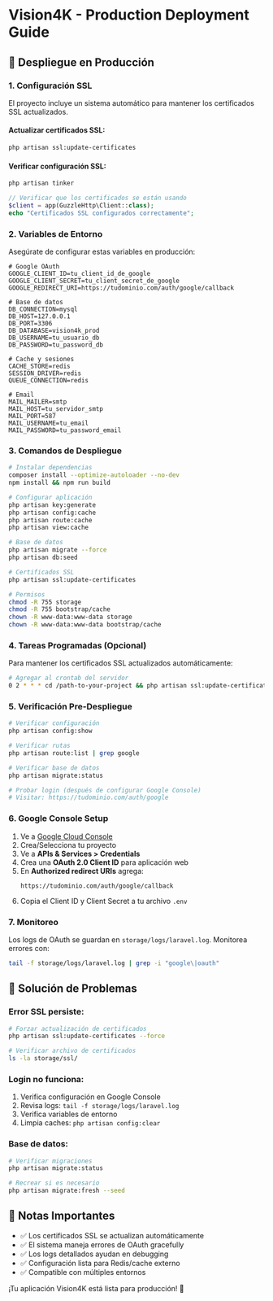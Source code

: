# Vision4K - Production Deployment Guide

## 🚀 Despliegue en Producción

### 1. Configuración SSL

El proyecto incluye un sistema automático para mantener los certificados SSL actualizados.

#### Actualizar certificados SSL:

```bash
php artisan ssl:update-certificates
```

#### Verificar configuración SSL:

```bash
php artisan tinker
```

```php
// Verificar que los certificados se están usando
$client = app(GuzzleHttp\Client::class);
echo "Certificados SSL configurados correctamente";
```

### 2. Variables de Entorno

Asegúrate de configurar estas variables en producción:

```env
# Google OAuth
GOOGLE_CLIENT_ID=tu_client_id_de_google
GOOGLE_CLIENT_SECRET=tu_client_secret_de_google
GOOGLE_REDIRECT_URI=https://tudominio.com/auth/google/callback

# Base de datos
DB_CONNECTION=mysql
DB_HOST=127.0.0.1
DB_PORT=3306
DB_DATABASE=vision4k_prod
DB_USERNAME=tu_usuario_db
DB_PASSWORD=tu_password_db

# Cache y sesiones
CACHE_STORE=redis
SESSION_DRIVER=redis
QUEUE_CONNECTION=redis

# Email
MAIL_MAILER=smtp
MAIL_HOST=tu_servidor_smtp
MAIL_PORT=587
MAIL_USERNAME=tu_email
MAIL_PASSWORD=tu_password_email
```

### 3. Comandos de Despliegue

```bash
# Instalar dependencias
composer install --optimize-autoloader --no-dev
npm install && npm run build

# Configurar aplicación
php artisan key:generate
php artisan config:cache
php artisan route:cache
php artisan view:cache

# Base de datos
php artisan migrate --force
php artisan db:seed

# Certificados SSL
php artisan ssl:update-certificates

# Permisos
chmod -R 755 storage
chmod -R 755 bootstrap/cache
chown -R www-data:www-data storage
chown -R www-data:www-data bootstrap/cache
```

### 4. Tareas Programadas (Opcional)

Para mantener los certificados SSL actualizados automáticamente:

```bash
# Agregar al crontab del servidor
0 2 * * * cd /path-to-your-project && php artisan ssl:update-certificates
```

### 5. Verificación Pre-Despliegue

```bash
# Verificar configuración
php artisan config:show

# Verificar rutas
php artisan route:list | grep google

# Verificar base de datos
php artisan migrate:status

# Probar login (después de configurar Google Console)
# Visitar: https://tudominio.com/auth/google
```

### 6. Google Console Setup

1. Ve a [Google Cloud Console](https://console.cloud.google.com/)
2. Crea/Selecciona tu proyecto
3. Ve a **APIs & Services > Credentials**
4. Crea una **OAuth 2.0 Client ID** para aplicación web
5. En **Authorized redirect URIs** agrega:
    ```
    https://tudominio.com/auth/google/callback
    ```
6. Copia el Client ID y Client Secret a tu archivo `.env`

### 7. Monitoreo

Los logs de OAuth se guardan en `storage/logs/laravel.log`. Monitorea errores con:

```bash
tail -f storage/logs/laravel.log | grep -i "google\|oauth"
```

## 🔧 Solución de Problemas

### Error SSL persiste:

```bash
# Forzar actualización de certificados
php artisan ssl:update-certificates --force

# Verificar archivo de certificados
ls -la storage/ssl/
```

### Login no funciona:

1. Verifica configuración en Google Console
2. Revisa logs: `tail -f storage/logs/laravel.log`
3. Verifica variables de entorno
4. Limpia caches: `php artisan config:clear`

### Base de datos:

```bash
# Verificar migraciones
php artisan migrate:status

# Recrear si es necesario
php artisan migrate:fresh --seed
```

## 📝 Notas Importantes

- ✅ Los certificados SSL se actualizan automáticamente
- ✅ El sistema maneja errores de OAuth gracefully
- ✅ Los logs detallados ayudan en debugging
- ✅ Configuración lista para Redis/cache externo
- ✅ Compatible con múltiples entornos

¡Tu aplicación Vision4K está lista para producción! 🎉
